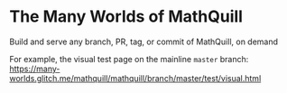 # The Many Worlds of MathQuill

Build and serve any branch, PR, tag, or commit of MathQuill, on demand

For example, the visual test page on the mainline `master` branch: <https://many-worlds.glitch.me/mathquill/mathquill/branch/master/test/visual.html>
